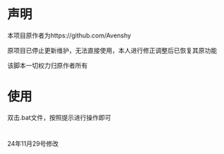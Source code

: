 # 声明

本项目原作者为https://github.com/Avenshy

原项目已停止更新维护，无法直接使用，本人进行修正调整后已恢复其原功能

该脚本一切权力归原作者所有

# 使用

双击.bat文件，按照提示进行操作即可

#
24年11月29号修改

